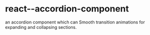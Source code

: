 # react--accordion-component
an accordion component which can Smooth transition animations for expanding and collapsing sections.

